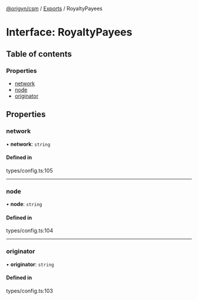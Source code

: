 [@origyn/csm](../README.md) / [Exports](../modules.md) / RoyaltyPayees

# Interface: RoyaltyPayees

## Table of contents

### Properties

- [network](RoyaltyPayees.md#network)
- [node](RoyaltyPayees.md#node)
- [originator](RoyaltyPayees.md#originator)

## Properties

### network

• **network**: `string`

#### Defined in

types/config.ts:105

___

### node

• **node**: `string`

#### Defined in

types/config.ts:104

___

### originator

• **originator**: `string`

#### Defined in

types/config.ts:103
